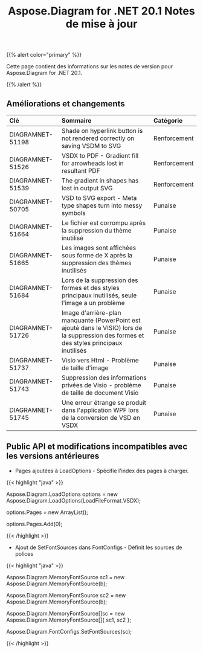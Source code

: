 ﻿---
title: Aspose.Diagram for .NET 20.1 Notes de mise à jour
type: docs
weight: 70
url: /fr/net/aspose-diagram-for-net-20-1-release-notes/
---
{{% alert color="primary" %}} 

Cette page contient des informations sur les notes de version pour Aspose.Diagram for .NET 20.1.

{{% /alert %}} 
## **Améliorations et changements**

|**Clé**|**Sommaire**|**Catégorie**|
|:- |:- |:- |
|DIAGRAMNET-51198|Shade on hyperlink button is not rendered correctly on saving VSDM to SVG|Renforcement|
|DIAGRAMNET-51526|VSDX to PDF - Gradient fill for arrowheads lost in resultant PDF|Renforcement|
|DIAGRAMNET-51539|The gradient in shapes has lost in output SVG|Renforcement|
|DIAGRAMNET-50705|VSD to SVG export - Meta type shapes turn into messy symbols|Punaise|
|DIAGRAMNET-51664|Le fichier est corrompu après la suppression du thème inutilisé|Punaise|
|DIAGRAMNET-51665|Les images sont affichées sous forme de X après la suppression des thèmes inutilisés|Punaise|
|DIAGRAMNET-51684|Lors de la suppression des formes et des styles principaux inutilisés, seule l'image a un problème|Punaise|
|DIAGRAMNET-51726|Image d'arrière-plan manquante (PowerPoint est ajouté dans le VISIO) lors de la suppression des formes et des styles principaux inutilisés|Punaise|
|DIAGRAMNET-51737|Visio vers Html - Problème de taille d'image|Punaise|
|DIAGRAMNET-51743|Suppression des informations privées de Visio - problème de taille de document Visio|Punaise|
|DIAGRAMNET-51745|Une erreur étrange se produit dans l'application WPF lors de la conversion de VSD en VSDX|Punaise|

## **Public API et modifications incompatibles avec les versions antérieures**
- Pages ajoutées à LoadOptions - Spécifie l'index des pages à charger.



{{< highlight "java" >}}

Aspose.Diagram.LoadOptions options = new Aspose.Diagram.LoadOptions(LoadFileFormat.VSDX);

options.Pages = new ArrayList();

options.Pages.Add(0);

{{< /highlight >}}

- Ajout de SetFontSources dans FontConfigs - Définit les sources de polices

{{< highlight "java" >}}

Aspose.Diagram.MemoryFontSource sc1 = new Aspose.Diagram.MemoryFontSource(b);

Aspose.Diagram.MemoryFontSource sc2 = new Aspose.Diagram.MemoryFontSource(b);

Aspose.Diagram.MemoryFontSource[]sc = new Aspose.Diagram.MemoryFontSource[]{ sc1, sc2 };

Aspose.Diagram.FontConfigs.SetFontSources(sc); 

{{< /highlight >}}
